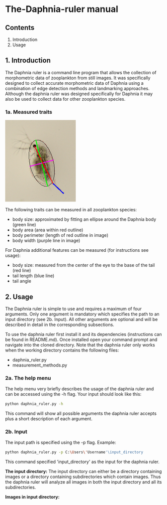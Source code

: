 # The-Daphnia-ruler manual
## Contents
1. Introduction
2. Usage
## 1. Introduction
The Daphnia ruler is a command line program that allows the collection of 
morphometric data of zooplankton from still images. It was specifically
designed to collect accurate morphometric data of Daphnia using a
combination of edge detection methods and landmarking approaches. Although
the daphnia ruler was designed specifically for Daphnia it may also be
used to collect data for other zooplankton species.

### 1a. Measured traits
![](images/final_product_fin.jpg)

The following traits can be measured in all zooplankton species:
* body size: approximated by fitting an ellipse around the Daphnia body 
(green line)
* body area (area within red outline)
* body perimeter (length of red outline in image)
* body width (purple line in image)

For Daphnia additional features can be measured (for instructions see usage):
* body size: measured from the center of the eye to the base of the tail 
(red line)
* tail length (blue line)
* tail angle

## 2. Usage
The Daphnia ruler is simple to use and requires a maximum of four arguments.
Only one argument is mandatory which specifies the path to an input
directory (see 2b. Input). All other arguments are optional and will be
described in detail in the corresponding subsections. 

To use the daphnia ruler first install it and its dependencies
(instructions can be found in README.md). Once installed open your
command prompt and navigate into the cloned directory. Note that the
daphnia ruler only works when the working directory contains the following
files:
* daphnia_ruler.py
* measurement_methods.py

### 2a. The help menu
The help menu very briefly describes the usage of the daphnia ruler and
can be accessed using the -h flag. Your input should look like
this:
```bash
python daphnia_ruler.py -h
```
This command will show all possible arguments the daphnia ruler accepts
plus a short description of each argument.

### 2b. Input
The input path is specified using the -p flag.
Example:
```bash
python daphnia_ruler.py -p C:\Users\'Username'\input_directory
```
This command specified 'input_directory' as the input for the daphnia ruler.

**The input directory:**
The input directory can either be a directory containing images or a
directory containing subdirectories which contain images. Thus the daphnia
ruler will analyze all images in both the input directory and all its 
subdirectories.

**Images in input directory:**


